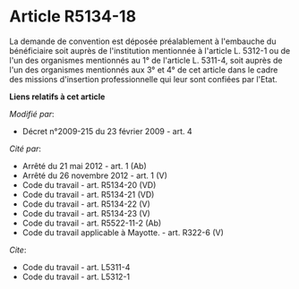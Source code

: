 # Article R5134-18

La demande de convention est déposée préalablement à l'embauche du bénéficiaire soit auprès de l'institution mentionnée à
l'article L. 5312-1 ou de l'un des organismes mentionnés au 1° de l'article L. 5311-4, soit auprès de l'un des organismes
mentionnés aux 3° et 4° de cet article dans le cadre des missions d'insertion professionnelle qui leur sont confiées par
l'Etat.

**Liens relatifs à cet article**

_Modifié par_:

  - Décret n°2009-215 du 23 février 2009 - art. 4

_Cité par_:

  - Arrêté du 21 mai 2012 - art. 1 (Ab)
  - Arrêté du 26 novembre 2012 - art. 1 (V)
  - Code du travail - art. R5134-20 (VD)
  - Code du travail - art. R5134-21 (VD)
  - Code du travail - art. R5134-22 (V)
  - Code du travail - art. R5134-23 (V)
  - Code du travail - art. R5522-11-2 (Ab)
  - Code du travail applicable à Mayotte. - art. R322-6 (V)

_Cite_:

  - Code du travail - art. L5311-4
  - Code du travail - art. L5312-1
